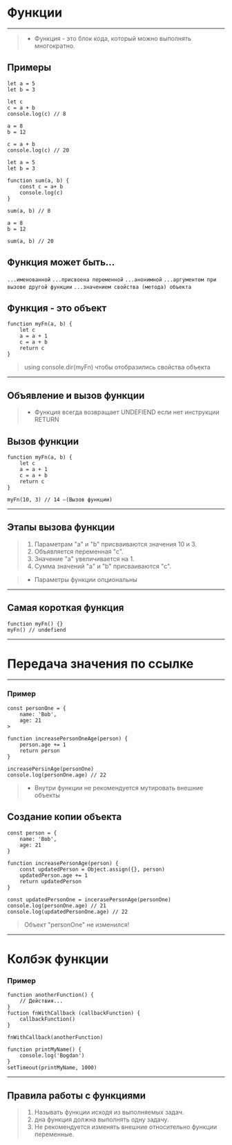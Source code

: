 # Функции
***
> * Функция - это блок кода, который можно выполнять многократно.
## Примеры
```
let a = 5
let b = 3

let c
c = a + b
console.log(c) // 8

a = 8
b = 12

c = a + b
console.log(c) // 20
```
```
let a = 5
let b = 3

function sum(a, b) {
    const c = a+ b
    console.log(c)
}

sum(a, b) // 8

a = 8
b = 12

sum(a, b) // 20
```
## Функция может быть...
```...именованной``` ```...присвоена переменной```
```...анонимной``` ```...аргументом при вызове другой функции```
```...значением свойства (метода) объекта```

## Функция - это объект
```
function myFn(a, b) {
    let c
    a = a + 1
    c = a + b
    return c
}
```
> using console.dir(myFn) чтобы отобразились свойства объекта
*** 
## Объявление и вызов функции
> * Функция всегда возвращает UNDEFIEND если нет инструкции RETURN
## Вызов функции
```
function myFn(a, b) {
    let c
    a = a + 1 
    c = a + b
    return c 
}

myFn(10, 3) // 14 ⇦(Вызов функции)
```
***
## Этапы вызова функции
> 1. Параметрам "a" и "b" присваиваются значения 10 и 3.
> 2. Объявляется переменная "c".
> 3. Значение "a" увеличивается на 1.
> 4. Сумма значений "a" и "b" присваиваются "c".

> * Параметры функции опциональны
***
## Самая короткая функция
```
function myFn() {}
myFn() // undefiend
```
*** 
# Передача значения по ссылке
***
### Пример
```
const personOne = {
    name: 'Bob',
    age: 21
>

function increasePersonOneAge(person) {
    person.age += 1
    return person
}

increasePersinAge(personOne)
console.log(personOne.age) // 22
```
> * Внутри функции не рекомендуется мутировать внешние объекты
## Создание копии объекта
```
const person = {
    name: 'Bob',
    age: 21
}

function increasePersonAge(person) {
    const updatedPerson = Object.assign({}, person)
    updatedPerson.age += 1
    return updatedPerson
}

const updatedPersonOne = incerasePersonAge(personOne)
console.log(personOne.age) // 21
console.log(updatedPersonOne.age) // 22
```
> Объект "personOne" не изменился!
***
# Колбэк функции
### Пример
```
function anotherFunction() {
    // Действия...
}
fuction fnWithCallback (callbackFunction) {
    callbackFunction()
}

fnWithCallback(anotherFunction)
```
```
function printMyName() {
    console.log('Bogdan')
}
setTimeout(printMyName, 1000)
```
***
## Правила работы с функциями
> 1. Называть функции исходя из выполняемых задач.
> 2. дна функция должна выполнять одну задачу.
> 3. Не рекомендуется изменять внешние относительно функции переменные.















































































































